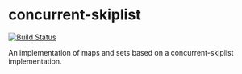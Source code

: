 concurrent-skiplist
===================

[![Build Status](https://travis-ci.org/rrnewton/concurrent-skiplist.svg?branch=master)](https://travis-ci.org/rrnewton/concurrent-skiplist)

An implementation of maps and sets based on a concurrent-skiplist implementation.
